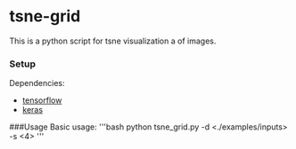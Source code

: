 # tsne-grid
This is a python script for tsne visualization a of images.

### Setup
Dependencies:
* [tensorflow](https://www.tensorflow.org/install/)
* [keras](https://keras.io/)

###Usage
Basic usage:
'''bash
python tsne_grid.py -d <./examples/inputs> -s <4>
'''
